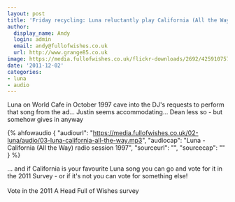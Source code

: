 ```yaml
---
layout: post
title: 'Friday recycling: Luna reluctantly play California (All the Way)'
author:
  display_name: Andy
  login: admin
  email: andy@fullofwishes.co.uk
  url: http://www.grange85.co.uk
image: https://media.fullofwishes.co.uk/flickr-downloads/2692/4259107574_cd7628284e_o.jpg
date: '2011-12-02'
categories:
- luna
- audio
---
```

<p><a href="http://www.flickr.com/photos/dlemieux/4259107574/" title="Untitled by dlemieux, on Flickr"><img class="aligncenter" src="https://media.fullofwishes.co.uk/flickr-downloads/4259107574_0e9269151e.jpg" alt=""></a><br />
Luna on World Cafe in October 1997 cave into the DJ's requests to perform that song from the ad... Justin seems accommodating... Dean less so - but somehow gives in anyway</p>

 {% ahfowaudio {
  "audiourl": "https://media.fullofwishes.co.uk/02-luna/audio/03-luna-california-all-the-way.mp3",
  "audiocap": "Luna - California (All the Way) radio session 1997",
  "sourceurl": "",
  "sourcecap": ""
  } %}

<p>... and if California is your favourite Luna song you can go and vote for it in the 2011 Survey - or if it's not you can vote for something else!<br />
<span class="removed_link" title="https://www.fullofwishes.co.uk/database/limesurvey/index.php?sid=58458&lang=en"><br />
Vote in the 2011 A Head Full of Wishes survey</span></p>
